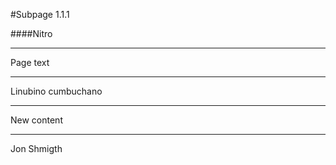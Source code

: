 #Subpage 1.1.1

####Nitro

---

Page text

---

Linubino cumbuchano

---

New content

---

Jon Shmigth